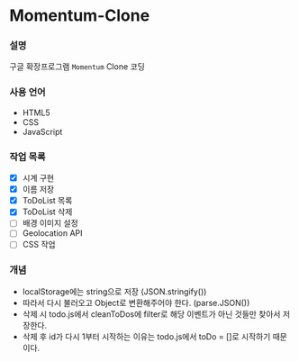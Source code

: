 # Momentum-Clone

### 설명
구글 확장프로그램 `Momentum` Clone 코딩

### 사용 언어
-  HTML5
-  CSS
-  JavaScript

### 작업 목록
- [x] 시계 구현  
- [x] 이름 저장  
- [x] ToDoList 목록
- [x] ToDoList 삭제  
- [ ] 배경 이미지 설정  
- [ ] Geolocation API  
- [ ] CSS 작업  

### 개념
- localStorage에는 string으로 저장 (JSON.stringify())  
- 따라서 다시 불러오고 Object로 변환해주어야 한다. (parse.JSON())
- 삭제 시 todo.js에서 cleanToDos에 filter로 해당 이벤트가 아닌 것들만 찾아서 저장한다.
- 삭제 후 id가 다시 1부터 시작하는 이유는 todo.js에서 toDo = []로 시작하기 때문이다.